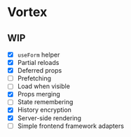 # Vortex

## WIP
- [x] `useForm` helper
- [x] Partial reloads
- [x] Deferred props
- [ ] Prefetching
- [ ] Load when visible
- [x] Props merging
- [ ] State remembering
- [x] History encryption
- [x] Server-side rendering
- [ ] Simple frontend framework adapters